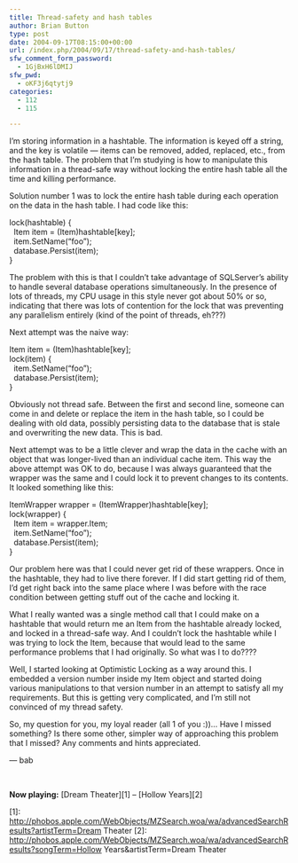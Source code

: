 ```yaml
---
title: Thread-safety and hash tables
author: Brian Button
type: post
date: 2004-09-17T08:15:00+00:00
url: /index.php/2004/09/17/thread-safety-and-hash-tables/
sfw_comment_form_password:
  - 1GjBxH6lDMIJ
sfw_pwd:
  - oKF3j6qtytj9
categories:
  - 112
  - 115

---
```

I&#8217;m storing information in a hashtable. The information is keyed off a string, and the key is volatile &#8212; items can be removed, added, replaced, etc., from the hash table. The problem that I&#8217;m studying is how to manipulate this information in a thread-safe way without locking the entire hash table all the time and killing performance.

Solution number 1 was to lock the entire hash table during each operation on the data in the hash table. I had code like this:

lock(hashtable) {  
&nbsp; Item item = (Item)hashtable[key];  
&nbsp; item.SetName(&#8220;foo&#8221;);  
&nbsp; database.Persist(item);  
}

The problem with this is that I couldn&#8217;t take advantage of SQLServer&#8217;s ability to handle several database operations simultaneously. In the presence of lots of threads, my CPU usage in this style never got about 50% or so, indicating that there was lots of contention for the lock that was preventing any parallelism entirely (kind of the point of threads, eh???)

Next attempt was the naive way:

Item item = (Item)hashtable[key];  
lock(item) {  
&nbsp; item.SetName(&#8220;foo&#8221;);  
&nbsp; database.Persist(item);  
}

Obviously not thread safe. Between the first and second line, someone can come in and delete or replace the item in the hash table, so I could be dealing with old data, possibly persisting data to the database that is stale and overwriting the new data. This is bad.

Next attempt was to be a little clever and wrap the data in the cache with an object that was longer-lived than an individual cache item. This way the above attempt was OK to do, because I was always guaranteed that the wrapper was the same and I could lock it to prevent changes to its contents. It looked something like this:

ItemWrapper wrapper = (ItemWrapper)hashtable[key];  
lock(wrapper) {  
&nbsp; Item item = wrapper.Item;  
&nbsp; item.SetName(&#8220;foo&#8221;);  
&nbsp; database.Persist(item);  
}

Our problem here was that I could never get rid of these wrappers. Once in the hashtable, they had to live there forever. If I did start getting rid of them, I&#8217;d get right back into the same place where I was before with the race condition between getting stuff out of the cache and locking it.

What I really wanted was a single method call that I could make on a hashtable that would return me an Item from the hashtable already locked, and locked in a thread-safe way. And I couldn&#8217;t lock the hashtable while I was trying to lock the Item, because that would lead to the same performance problems that I had originally. So what was I to do????

Well, I started looking at Optimistic Locking as a way around this. I embedded a version number inside my Item object and started doing various manipulations to that version number in an attempt to satisfy all my requirements. But this is getting very complicated, and I&#8217;m still not convinced of my thread safety.

So, my question for you, my loyal reader (all 1 of you :))&#8230; Have I missed something? Is there some other, simpler&nbsp;way of approaching this problem that I missed? Any comments and hints appreciated.

&#8212; bab

&nbsp;

**Now playing:** [Dream Theater][1] &#8211; [Hollow Years][2]

 [1]: http://phobos.apple.com/WebObjects/MZSearch.woa/wa/advancedSearchResults?artistTerm=Dream Theater
 [2]: http://phobos.apple.com/WebObjects/MZSearch.woa/wa/advancedSearchResults?songTerm=Hollow Years&artistTerm=Dream Theater